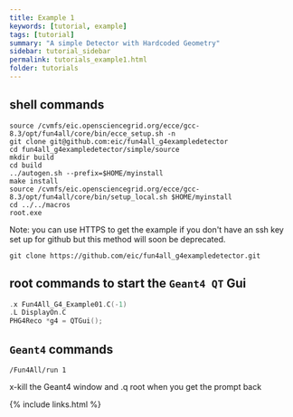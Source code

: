 ```yaml
---
title: Example 1
keywords: [tutorial, example]
tags: [tutorial]
summary: "A simple Detector with Hardcoded Geometry"
sidebar: tutorial_sidebar
permalink: tutorials_example1.html
folder: tutorials
---
```


## shell commands

```
source /cvmfs/eic.opensciencegrid.org/ecce/gcc-8.3/opt/fun4all/core/bin/ecce_setup.sh -n
git clone git@github.com:eic/fun4all_g4exampledetector
cd fun4all_g4exampledetector/simple/source
mkdir build
cd build
../autogen.sh --prefix=$HOME/myinstall
make install
source /cvmfs/eic.opensciencegrid.org/ecce/gcc-8.3/opt/fun4all/core/bin/setup_local.sh $HOME/myinstall
cd ../../macros
root.exe
```
Note: you can use HTTPS to get the example if you don't have an ssh key set up for github but this method will soon be deprecated.
```
git clone https://github.com/eic/fun4all_g4exampledetector.git
```

## root commands to start the `Geant4 QT` Gui

```cpp
.x Fun4All_G4_Example01.C(-1)
.L DisplayOn.C
PHG4Reco *g4 = QTGui();
```
## `Geant4` commands

```
/Fun4All/run 1
```

x-kill the Geant4 window and .q root when you get the prompt back



{% include links.html %}
